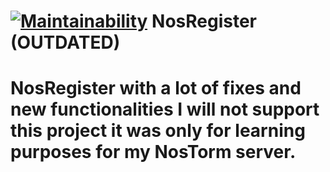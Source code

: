 [![Maintainability](https://api.codeclimate.com/v1/badges/aa754869c3db5a66ca66/maintainability)](https://codeclimate.com/github/fmohican/NosRegister/maintainability)
NosRegister (OUTDATED)
=======
NosRegister with a lot of fixes and new functionalities
I will not support this project it was only for learning purposes for my NosTorm server.
======
